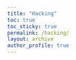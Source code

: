 ```yaml
---
title: "Hacking"
toc: true
toc_sticky: true
permalink: /hacking/
layout: archive
author_profile: true
---
```

